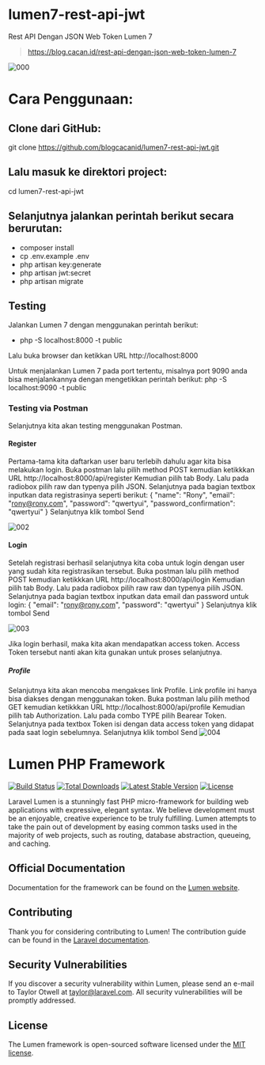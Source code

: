 # lumen7-rest-api-jwt
Rest API Dengan JSON Web Token Lumen 7

> https://blog.cacan.id/rest-api-dengan-json-web-token-lumen-7

![000](https://user-images.githubusercontent.com/51890752/85202218-0cee4c80-b32f-11ea-910b-73e4330919d5.jpg)


# Cara Penggunaan:

## Clone dari GitHub:
git clone https://github.com/blogcacanid/lumen7-rest-api-jwt.git

## Lalu masuk ke direktori project:
cd lumen7-rest-api-jwt

## Selanjutnya jalankan perintah berikut secara berurutan:
- composer install
- cp .env.example .env
- php artisan key:generate
- php artisan jwt:secret
- php artisan migrate

## Testing
Jalankan Lumen 7 dengan menggunakan perintah berikut:
- php -S localhost:8000 -t public

Lalu buka browser dan ketikkan URL http://localhost:8000

Untuk menjalankan Lumen 7 pada port tertentu, misalnya port 9090 anda bisa menjalankannya dengan mengetikkan perintah berikut:
php -S localhost:9090 -t public


### Testing via Postman
Selanjutnya kita akan testing menggunakan Postman.

#### Register
Pertama-tama kita daftarkan user baru terlebih dahulu agar kita bisa melakukan login.
Buka postman lalu pilih method POST kemudian ketikkkan URL http://localhost:8000/api/register
Kemudian pilih tab Body. Lalu pada radiobox pilih raw dan typenya pilih JSON. Selanjutnya pada bagian textbox inputkan data registrasinya seperti berikut:
{
"name": "Rony",
"email": "rony@rony.com",
"password": "qwertyui",
"password_confirmation": "qwertyui"
}
Selanjutnya klik tombol Send


![002](https://user-images.githubusercontent.com/51890752/85202230-24c5d080-b32f-11ea-9e4a-5c8e05a2c9ec.jpg)


#### Login
Setelah registrasi berhasil selanjutnya kita coba untuk login dengan user yang sudah kita registrasikan tersebut.
Buka postman lalu pilih method POST kemudian ketikkkan URL http://localhost:8000/api/login
Kemudian pilih tab Body. Lalu pada radiobox pilih raw raw dan typenya pilih JSON. Selanjutnya pada bagian textbox inputkan data email dan password untuk login:
{
"email": "rony@rony.com",
"password": "qwertyui"
}
Selanjutnya klik tombol Send

![003](https://user-images.githubusercontent.com/51890752/85202244-31e2bf80-b32f-11ea-90d9-ff0c2b0bfe83.jpg)

Jika login berhasil, maka kita akan mendapatkan access token. Access Token tersebut nanti akan kita gunakan untuk proses selanjutnya. 

##### Profile
Selanjutnya kita akan mencoba mengakses link Profile.
Link profile ini hanya bisa diakses dengan menggunakan token.
Buka postman lalu pilih method GET kemudian ketikkkan URL http://localhost:8000/api/profile
Kemudian pilih tab Authorization. Lalu pada combo TYPE pilih Bearear Token. Selanjutnya pada textbox Token isi dengan data access token yang didapat pada saat login sebelumnya.
Selanjutnya klik tombol Send
![004](https://user-images.githubusercontent.com/51890752/85202248-3c04be00-b32f-11ea-8bb6-b426373ac256.jpg)


# Lumen PHP Framework

[![Build Status](https://travis-ci.org/laravel/lumen-framework.svg)](https://travis-ci.org/laravel/lumen-framework)
[![Total Downloads](https://poser.pugx.org/laravel/lumen-framework/d/total.svg)](https://packagist.org/packages/laravel/lumen-framework)
[![Latest Stable Version](https://poser.pugx.org/laravel/lumen-framework/v/stable.svg)](https://packagist.org/packages/laravel/lumen-framework)
[![License](https://poser.pugx.org/laravel/lumen-framework/license.svg)](https://packagist.org/packages/laravel/lumen-framework)

Laravel Lumen is a stunningly fast PHP micro-framework for building web applications with expressive, elegant syntax. We believe development must be an enjoyable, creative experience to be truly fulfilling. Lumen attempts to take the pain out of development by easing common tasks used in the majority of web projects, such as routing, database abstraction, queueing, and caching.

## Official Documentation

Documentation for the framework can be found on the [Lumen website](https://lumen.laravel.com/docs).

## Contributing

Thank you for considering contributing to Lumen! The contribution guide can be found in the [Laravel documentation](https://laravel.com/docs/contributions).

## Security Vulnerabilities

If you discover a security vulnerability within Lumen, please send an e-mail to Taylor Otwell at taylor@laravel.com. All security vulnerabilities will be promptly addressed.

## License

The Lumen framework is open-sourced software licensed under the [MIT license](https://opensource.org/licenses/MIT).
